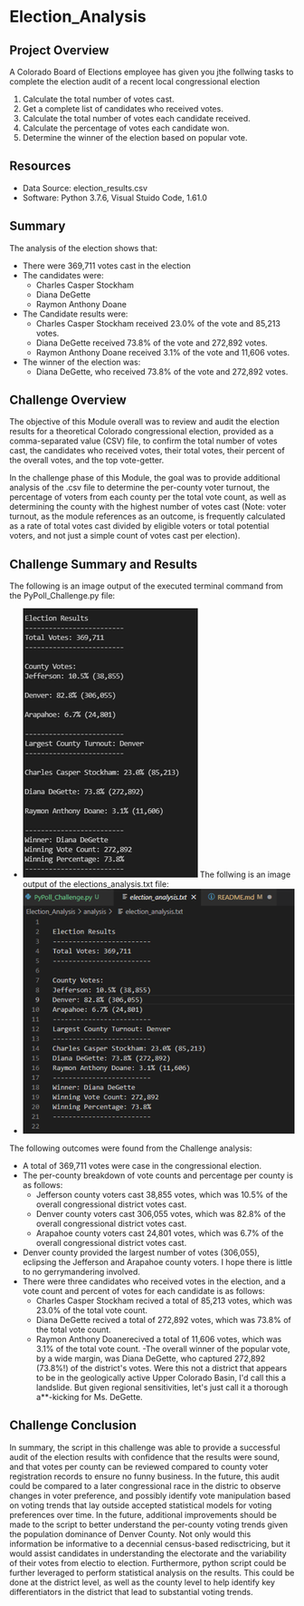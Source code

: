 # Election_Analysis

## Project Overview
A Colorado Board of Elections employee has given you jthe follwing tasks to complete the election audit of a recent local congressional election

1. Calculate the total number of votes cast.
2. Get a complete list of candidates who received votes.
3. Calculate the total number of votes each candidate received.
4. Calculate the percentage of votes each candidate won.
5. Determine the winner of the election based on popular vote.

## Resources
- Data Source: election_results.csv
- Software: Python 3.7.6, Visual Stuido Code, 1.61.0

## Summary
The analysis of the election shows that:
- There were 369,711 votes cast in the election
- The candidates were:
  - Charles Casper Stockham
  - Diana DeGette
  - Raymon Anthony Doane
- The Candidate results were:
  - Charles Casper Stockham received 23.0% of the vote and 85,213 votes.
  - Diana DeGette received 73.8% of the vote and 272,892 votes.
  - Raymon Anthony Doane received 3.1% of the vote and 11,606 votes.
- The winner of the election was:
  - Diana DeGette, who received 73.8% of the vote and 272,892 votes.

 ## Challenge Overview
 The objective of this Module overall was to review and audit the election results for a theoretical Colorado congressional election, provided as a comma-separated value (CSV) file, to confirm the total number of votes cast, the candidates who received votes, their total votes, their percent of the overall votes, and the top vote-getter. 
 
 In the challenge phase of this Module, the goal was to provide additional analysis of the .csv file to determine the per-county voter turnout, the percentage of voters from each county per the total vote count, as well as determining the county with the highest number of votes cast (Note: voter turnout, as the module references as an outcome, is frequently calculated as a rate of total votes cast divided by eligible voters or total potential voters, and not just a simple count of votes cast per election).

 ## Challenge Summary and Results
The following is an image output of the executed terminal command from the PyPoll_Challenge.py file:
- ![Terminal output from PyPolls_Challenge Script](https://github.com/chris-bly/Election_Analysis/blob/7ef09d8d9d52710bdaf910e2ad47366f943e4a2d/resources/Terminal%20Output%20from%20PyPoll_Challenge.png)
The follwing is an image output of the elections_analysis.txt file:
- ![.txt file output from PyPolls_Challenge Script](https://github.com/chris-bly/Election_Analysis/blob/7ef09d8d9d52710bdaf910e2ad47366f943e4a2d/resources/Text%20File%20Output%20from%20PyPoll_Challenge.png)

The following outcomes were found from the Challenge analysis:
- A total of 369,711 votes were case in the congressional election.
- The per-county breakdown of vote counts and percentage per county is as follows:
  - Jefferson county voters cast 38,855 votes, which was 10.5% of the overall congressional district votes cast.
  - Denver county voters cast 306,055 votes, which was 82.8% of the overall congressional district votes cast.
  - Arapahoe county voters cast 24,801 votes, which was 6.7% of the overall congressional district votes cast.
- Denver county provided the largest number of votes (306,055), eclipsing the Jefferson and Arapahoe county voters. I hope there is little to no gerrymandering involved.
- There were three candidates who received votes in the election, and a vote count and percent of votes for each candidate is as follows:
  - Charles Casper Stockham recived a total of 85,213 votes, which was  23.0% of the total vote count.
  - Diana DeGette recived a total of 272,892 votes, which was  73.8% of the total vote count.
  - Raymon Anthony Doanerecived a total of 11,606 votes, which was  3.1% of the total vote count.
-The overall winner of the popular vote, by a wide margin, was Diana DeGette, who captured 272,892 (73.8%!) of the district's votes. Were this not a district that appears to be in the geologically active Upper Colorado Basin, I'd call this a landslide. But given regional sensitivities, let's just call it a thorough a**-kicking for Ms. DeGette.

## Challenge Conclusion
In summary, the script in this challenge was able to provide a successful audit of the election results with confidence that the results were sound, and that votes per county can be reviewed compared to county voter registration records to ensure no funny business. In the future, this audit could be compared to a later congressional race in the distric to observe changes in voter preference, and possibly identify vote manipulation based on voting trends that lay outside accepted statistical models for voting preferences over time. In the future, additional improvements should be made to the script to better understand the per-county voting trends given the population dominance of Denver County. Not only would this information be informative to a decennial census-based redisctricing, but it would assist candidates in understanding the electorate and the variability of their votes from electio to election. Furthermore, python script could be further leveraged to perform statistical analysis on the results. This could be done at the district level, as well as the county level to help identify key differentiators in the district that lead to substantial voting trends.
